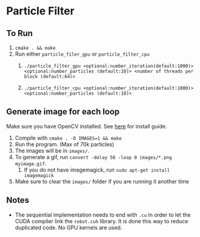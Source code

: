 # Particle Filter

## To Run
1. `cmake . && make`
3. Run either `particle_filer_gpu` or `particle_filter_cpu`
   1. ```
      ./particle_filter_gpu <optional:number_iteration(default:1000)> <optional:number_particles (default:10)> <number of threads per block (default:64)>
      
   2. ```
      ./particle_filter_cpu <optional:number_iteration(default:1000)> <optional:number_particles (default:10)>

## Generate image for each loop
Make sure you have OpenCV installed. See [here](https://docs.opencv.org/4.x/d7/d9f/tutorial_linux_install.html) for install guide.
1. Compile with `cmake . -D IMAGES=1 && make`
2. Run the program. (Max of 70k particles)
3. The images will be in `images/`.
4. To generate a gif, run `convert -delay 50 -loop 0 images/*.png myimage.gif`.
   1. If you do not have imagemagick, run `sudo apt-get install imagemagick`
5. Make sure to clear the `images/` folder if you are running it another time

## Notes
* The sequential implementation needs to end with `.cu` in order to let the CUDA compiler link the `robot.cuh` library. 
It is done this way to reduce duplicated code. No GPU kernels are used.